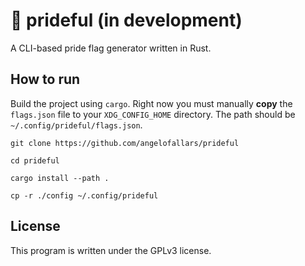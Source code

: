 # 🌈 prideful (in development)

A CLI-based pride flag generator written in Rust.

## How to run

Build the project using `cargo`. Right now you must manually **copy** the `flags.json`
file to your `XDG_CONFIG_HOME` directory. The path should be `~/.config/prideful/flags.json`.

```git clone https://github.com/angelofallars/prideful```

```cd prideful```

```cargo install --path .```

```cp -r ./config ~/.config/prideful```

## License

This program is written under the GPLv3 license.
